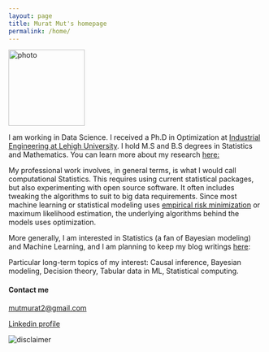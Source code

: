 ```yaml
---
layout: page
title: Murat Mut's homepage
permalink: /home/
---
```


<img src="../images/capture.PNG" alt="photo" width="150" />

I am working in Data Science. I received a Ph.D in Optimization at 
[Industrial Engineering at Lehigh University](https://engineering.lehigh.edu/ise). I hold M.S and B.S degrees in Statistics and Mathematics. 
You can learn more about my research [here:](https://muratmut.github.io/research/)
 
My professional work involves, in general terms, is what I would call computational Statistics. This requires using current statistical packages, but also experimenting with open source software. It often includes tweaking the algorithms to suit to big data requirements. Since most machine learning or statistical modeling uses [empirical risk minimization](https://en.wikipedia.org/wiki/Empirical_risk_minimization) or maximum likelihood estimation, the underlying algorithms behind the models uses optimization.  

More generally, I am interested in Statistics (a fan of Bayesian modeling) and Machine Learning, and I am planning to keep my blog writings [here](https://muratmut.github.io/blog/):

Particular long-term topics of my interest: Causal inference, Bayesian modeling, Decision theory, Tabular data in ML, Statistical computing.



#### Contact me
[mutmurat2@gmail.com](mailto:mutmurat2@gmail.com)

[Linkedin profile](https://www.linkedin.com/in/murat-mut-060b8348/)




<img src="../images/disclaimer.JPG" alt="disclaimer"/>


